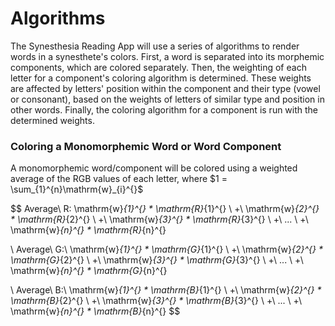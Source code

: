 # Algorithms
The Synesthesia Reading App will use a series of algorithms to render words in a synesthete's colors.
First, a word is separated into its morphemic components, which are colored
separately. Then, the 
weighting of each letter for a component's coloring algorithm is determined. 
These weights are affected by letters' position within the component and their
type (vowel or consonant), based on the weights of letters of similar type 
and position in other words. Finally, the coloring algorithm for a component 
is run with the determined weights.

### Coloring a Monomorphemic Word or Word Component
A monomorphemic word/component will be colored using a weighted average of the
RGB values of each letter, where $1 = \sum_{1}^{n}\mathrm{w}_{i}^{}$

$$
Average\ R: \mathrm{w}_{1}^{} * \mathrm{R}_{1}^{} \ +\ \mathrm{w}_{2}^{} * \mathrm{R}_{2}^{} \ +\ \mathrm{w}_{3}^{} * \mathrm{R}_{3}^{} \ +\ ... \ +\ \mathrm{w}_{n}^{} * \mathrm{R}_{n}^{}

\\
Average\ G:\ \mathrm{w}_{1}^{} * \mathrm{G}_{1}^{} \ +\ \mathrm{w}_{2}^{} * \mathrm{G}_{2}^{} \ +\ \mathrm{w}_{3}^{} * \mathrm{G}_{3}^{} \ +\ ... \ +\ \mathrm{w}_{n}^{} * \mathrm{G}_{n}^{}

\\
Average\ B:\ \mathrm{w}_{1}^{} * \mathrm{B}_{1}^{} \ +\ \mathrm{w}_{2}^{} * \mathrm{B}_{2}^{} \ +\ \mathrm{w}_{3}^{} * \mathrm{B}_{3}^{} \ +\ ... \ +\ \mathrm{w}_{n}^{} * \mathrm{B}_{n}^{}
$$